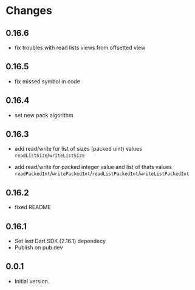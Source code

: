 # Changes

## 0.16.6

- fix troubles with read lists views from offsetted view

## 0.16.5

- fix missed symbol in code

## 0.16.4

- set new pack algorithm

## 0.16.3

- add read/write for list of sizes (packed uint) values
    `readListSize`/`writeListSize`

- add read/write for packed integer value and list of thats values
    `readPackedInt`/`writePackedInt`/`readListPackedInt`/`writeListPackedInt`

## 0.16.2

- fixed README

## 0.16.1

- Set last Dart SDK (2.16.1) dependecy
- Publish on pub.dev

## 0.0.1

- Initial version.
